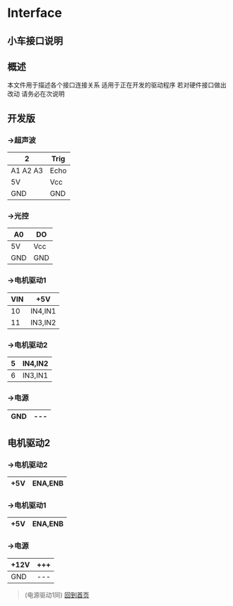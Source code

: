 # Interface
小车接口说明
-----

## 概述
本文件用于描述各个接口连接关系 适用于正在开发的驱动程序 若对硬件接口做出改动 请务必在次说明

## 开发版
### ->超声波
   2       |  Trig
  ---      |  ---
  A1 A2 A3 |   Echo
  5V       | Vcc
  GND      | GND
### ->光控
 A0 | DO
--- | ---
 5V | Vcc
 GND| GND
### ->电机驱动1
 VIN | +5V
---  | ---
 10  | IN4,IN1
 11  | IN3,IN2
### ->电机驱动2
 5  | IN4,IN2
--- | ---
 6  | IN3,IN1
### ->电源
GND | ---
--- | ---

## 电机驱动2
### ->电机驱动2
 +5V | ENA,ENB
 --- | ---
### ->电机驱动1
 +5V | ENA,ENB
---  | ---
### ->电源
 +12V | +++
 ---  | ---
 GND  | ---
> (电源驱动1同)
[回到首页](#readme)
